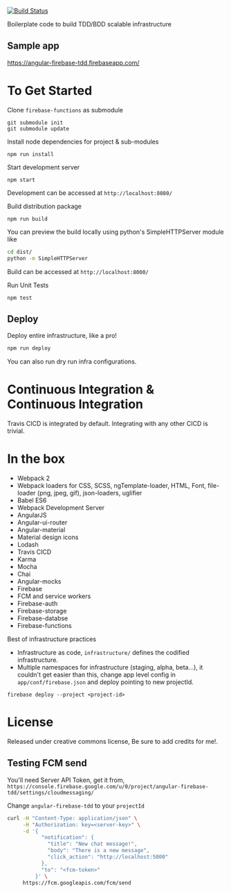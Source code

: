 [![Build Status](https://travis-ci.org/linuxexp/angular-material-common.svg?branch=master)](https://travis-ci.org/linuxexp/angular-material-common)

Boilerplate code to build TDD/BDD scalable infrastructure

## Sample app
https://angular-firebase-tdd.firebaseapp.com/

To Get Started
==

Clone `firebase-functions` as submodule

```
git submodule init
git submodule update
```

Install node dependencies for project & sub-modules 
```
npm run install
```

Start development server 
```
npm start
```

Development can be accessed at `http://localhost:8080/`

Build distribution package 
```
npm run build
```

You can preview the build locally using python's SimpleHTTPServer module like
```bash
cd dist/
python -m SimpleHTTPServer
```

Build can be accessed at `http://localhost:8000/`

Run Unit Tests
```
npm test

```

## Deploy 

Deploy entire infrastructure, like a pro!
```bash
npm run deploy
```

You can also run dry run infra configurations.

Continuous Integration & Continuous Integration
===
Travis CICD is integrated by default. Integrating with any other CICD is trivial.


In the box
===========
* Webpack 2
* Webpack loaders for CSS, SCSS, ngTemplate-loader, HTML, Font, file-loader (png, jpeg, gif), json-loaders, uglifier
* Babel ES6
* Webpack Development Server
* AngularJS
* Angular-ui-router
* Angular-material
* Material design icons
* Lodash
* Travis CICD
* Karma
* Mocha
* Chai
* Angular-mocks
* Firebase
* FCM and service workers
* Firebase-auth
* Firebase-storage
* Firebase-databse
* Firebase-functions

Best of infrastructure practices

* Infrastructure as code, `infrastructure/` defines the codified infrastructure.
* Multiple namespaces for infrastructure (staging, alpha, beta...), it couldn't get easier than this, 
change app level config in `app/conf/firebase.json` and deploy pointing to new projectId.

`firebase deploy --project <project-id>`


License
==
Released under creative commons license, Be sure to add credits for me!.


## Testing FCM send

You'll need Server API Token, get it from, `https://console.firebase.google.com/u/0/project/angular-firebase-tdd/settings/cloudmessaging/`

Change `angular-firebase-tdd` to your `projectId`

```bash
curl -H "Content-Type: application/json" \
     -H "Authorization: key=<server-key>" \
     -d '{
           "notification": {
             "title": "New chat message!",
             "body": "There is a new message",
             "click_action": "http://localhost:5000"
           },
           "to": "<fcm-token>"
         }' \
     https://fcm.googleapis.com/fcm/send
```
